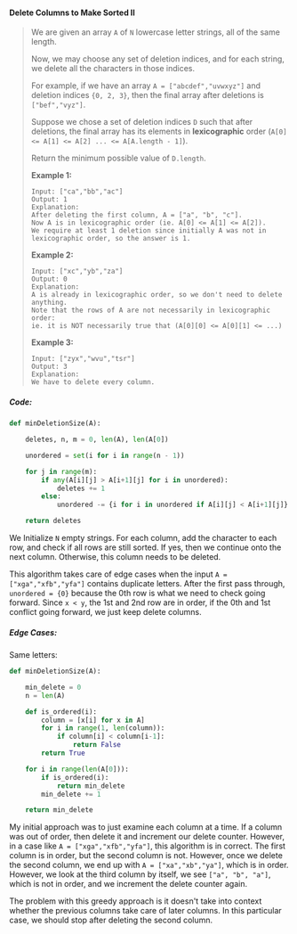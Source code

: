 #### Delete Columns to Make Sorted II

> We are given an array `A` of `N` lowercase letter strings, all of the same length.
>
> Now, we may choose any set of deletion indices, and for each string, we delete all the characters in those indices.
>
> For example, if we have an array `A = ["abcdef","uvwxyz"]` and deletion indices `{0, 2, 3}`, then the final array after deletions is `["bef","vyz"]`.
>
> Suppose we chose a set of deletion indices `D` such that after deletions, the final array has its elements in **lexicographic** order \(`A[0] <= A[1] <= A[2] ... <= A[A.length - 1]`\).
>
> Return the minimum possible value of `D.length`.
>
> **Example 1:**
>
> ```
> Input: ["ca","bb","ac"]
> Output: 1
> Explanation: 
> After deleting the first column, A = ["a", "b", "c"].
> Now A is in lexicographic order (ie. A[0] <= A[1] <= A[2]).
> We require at least 1 deletion since initially A was not in lexicographic order, so the answer is 1.
> ```
>
> **Example 2:**
>
> ```
> Input: ["xc","yb","za"]
> Output: 0
> Explanation: 
> A is already in lexicographic order, so we don't need to delete anything.
> Note that the rows of A are not necessarily in lexicographic order:
> ie. it is NOT necessarily true that (A[0][0] <= A[0][1] <= ...)
> ```
>
> **Example 3:**
>
> ```
> Input: ["zyx","wvu","tsr"]
> Output: 3
> Explanation: 
> We have to delete every column.
> ```

##### Code:

```py
def minDeletionSize(A):

    deletes, n, m = 0, len(A), len(A[0])

    unordered = set(i for i in range(n - 1))

    for j in range(m):
        if any(A[i][j] > A[i+1][j] for i in unordered):
            deletes += 1
        else:
            unordered -= {i for i in unordered if A[i][j] < A[i+1][j]}

    return deletes
```

We Initialize `N` empty strings. For each column, add the character to each row, and check if all rows are still sorted. If yes, then we continue onto the next column. Otherwise, this column needs to be deleted. 

This algorithm takes care of edge cases when the input `A = ["xga","xfb","yfa"]` contains duplicate letters. After the first pass through, `unordered = {0}` because the 0th row is what we need to check going forward. Since `x < y`, the 1st and 2nd row are in order, if the 0th and 1st conflict going forward, we just keep delete columns. 

##### Edge Cases:

Same letters:

```py
def minDeletionSize(A):

    min_delete = 0
    n = len(A)

    def is_ordered(i):
        column = [x[i] for x in A]
        for i in range(1, len(column)):
            if column[i] < column[i-1]:
                return False
        return True

    for i in range(len(A[0])):
        if is_ordered(i):
            return min_delete
        min_delete += 1

    return min_delete
```

My initial approach was to just examine each column at a time. If a column was out of order, then delete it and increment our delete counter. However, in a case like `A = ["xga","xfb","yfa"]`, this algorithm is in correct. The first column is in order, but the second column is not. However, once we delete the second column, we end up with `A = ["xa","xb","ya"]`, which is in order. However, we look at the third column by itself, we see `["a", "b", "a"]`, which is not in order, and we increment the delete counter again.

The problem with this greedy approach is it doesn't take into context whether the previous columns take care of later columns. In this particular case, we should stop after deleting the second column.

